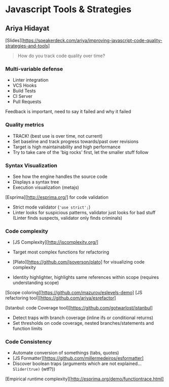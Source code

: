 # Javascript Tools & Strategies
## Ariya Hidayat
[Slides][https://speakerdeck.com/ariya/improving-javascript-code-quality-strategies-and-tools]

> How do you track code quality over time?

### Multi-variable defense

* Linter integration
* VCS Hooks
* Build Tests
* CI Server
* Pull Requests

Feedback is important, need to say it failed and why it failed

### Quality metrics

* TRACK! (best use is over time, not current)
* Set baseline and track progress towards/past over revisions
* Target is high maintainability and high performance
* Try to take care of the 'big rocks' first, let the smaller stuff follow

### Syntax Visualization

* See how the engine handles the source code
* Displays a syntax tree
* Execution visualization (metajs)

[Esprima][http://esprima.org/] for code validation

* Strict mode validator (`'use strict';`)
* Linter looks for suspicious patterns, validator just looks for bad stuff
  (Linter finds suspects, validator only finds criminals)

### Code complexity 
 
* [JS Complexity][http://jscomplexity.org/]
* Target most complex functions for refactoring
* [Plato][https://github.com/jsoverson/plato] for visualizing code complexity

* Identity highlighter, highlights same references within scope (requires 
  understanding scope)

[Scope coloring][https://github.com/mazurov/eslevels-demo]
[JS refactoring tool][https://github.com/ariya/esrefactor]

[Istanbul: code Coverage tool][https://github.com/gotwarlost/istanbul]

* Detect traps with branch coverage (inline ifs or conditional returns)
* Set thresholds on code coverage, nested branches/statements and function limits

### Code Consistency

* Automate conversion of somethings (tabs, quotes)
* [JS Formatter][https://github.com/millermedeiros/esformatter]
* Discover boolean traps (arguments which are not explained... `Slider(true)` (wtf?))

[Empirical runtime complexity][http://esprima.org/demo/functiontrace.html]
